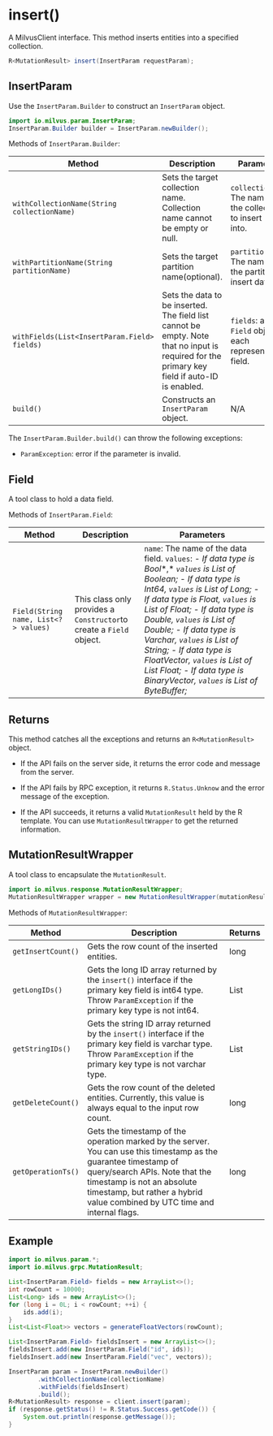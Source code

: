 # insert()

A MilvusClient interface. This method inserts entities into a specified collection.

```Java
R<MutationResult> insert(InsertParam requestParam);
```

## InsertParam

Use the `InsertParam.Builder` to construct an `InsertParam` object.

```Java
import io.milvus.param.InsertParam;
InsertParam.Builder builder = InsertParam.newBuilder();
```

Methods of `InsertParam.Builder`:

| Method                                       | Description                                                  | Parameters                                                   |
| -------------------------------------------- | ------------------------------------------------------------ | ------------------------------------------------------------ |
| `withCollectionName(String collectionName)`  | Sets the target collection name. Collection name cannot be empty or null. | `collectionName`: The name of the collection to insert data into. |
| `withPartitionName(String partitionName)`    | Sets the target partition name(optional).                    | `partitionName`: The name of the partition to insert data into. |
| `withFields(List<InsertParam.Field> fields)` | Sets the data to be inserted. The field list cannot be empty.  Note that no input is required for the primary key field if auto-ID is enabled. | `fields`: a list of `Field` objects, each representing a field. |
| `build()`                                    | Constructs an `InsertParam` object.                          |  N/A                                                         |

The `InsertParam.Builder.build()` can throw the following exceptions:

- `ParamException`: error if the parameter is invalid.

## Field

A tool class to hold a data field.

Methods of `InsertParam.Field`:

| **Method**                           | **Description**                                              | **Parameters**                                               |
| ------------------------------------ | ------------------------------------------------------------ | ------------------------------------------------------------ |
| `Field(String name, List<?> values)` | This class only provides a `Constructor`to create a `Field` object. | `name`: The name of the data field. `values`: *- If data type is* *Bool**,* *`values`* *is List of Boolean;* *- If* *data* *type is Int64,* *`values`* *is List of Long;* *- If* *data* *type is Float,* *`values`* *is List of Float;* *- If data type is Double,* *`values`* *is List of Double;* *- If* *data* *type is Varchar,* *`values`* *is List of String;* *- If* *data* *type is FloatVector,* *`values`* *is List of List Float;* *- If* *data* *type is BinaryVector,* *`values`* *is List of ByteBuffer;* |

## Returns

This method catches all the exceptions and returns an `R<MutationResult>` object.

- If the API fails on the server side, it returns the error code and message from the server.

- If the API fails by RPC exception, it returns `R.Status.Unknow` and the error message of the exception.

- If the API succeeds, it returns a valid `MutationResult` held by the R template. You can use `MutationResultWrapper` to get the returned information.

## MutationResultWrapper

A tool class to encapsulate the `MutationResult`. 

```Java
import io.milvus.response.MutationResultWrapper;
MutationResultWrapper wrapper = new MutationResultWrapper(mutationResult);
```

Methods of `MutationResultWrapper`:

| **Method**         | **Description**                                              | **Returns**  |
| ------------------ | ------------------------------------------------------------ | ------------ |
| `getInsertCount()` | Gets the row count of the inserted entities.                 | long         |
| `getLongIDs()`     | Gets the long ID array returned by the `insert()` interface if the primary key field is int64 type. Throw `ParamException` if the primary key type is not int64. | List<Long>   |
| `getStringIDs()`   | Gets the string ID array returned by the `insert()` interface if the primary key field is varchar type. Throw `ParamException` if the primary key type is not varchar type. | List<String> |
| `getDeleteCount()` | Gets the row count of the deleted entities. Currently, this value is always equal to the input row count. | long         |
| `getOperationTs()` | Gets the timestamp of the operation marked by the server. You can use this timestamp as the guarantee timestamp of query/search APIs. Note that the timestamp is not an absolute timestamp, but rather a hybrid value combined by UTC time and internal flags. | long         |

## Example

```Java
import io.milvus.param.*;
import io.milvus.grpc.MutationResult;

List<InsertParam.Field> fields = new ArrayList<>();
int rowCount = 10000;
List<Long> ids = new ArrayList<>();
for (long i = 0L; i < rowCount; ++i) {
    ids.add(i);
}
List<List<Float>> vectors = generateFloatVectors(rowCount);

List<InsertParam.Field> fieldsInsert = new ArrayList<>();
fieldsInsert.add(new InsertParam.Field("id", ids));
fieldsInsert.add(new InsertParam.Field("vec", vectors));

InsertParam param = InsertParam.newBuilder()
        .withCollectionName(collectionName)
        .withFields(fieldsInsert)
        .build();
R<MutationResult> response = client.insert(param);
if (response.getStatus() != R.Status.Success.getCode()) {
    System.out.println(response.getMessage());
}
```

